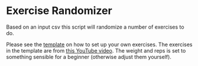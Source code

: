 # Exercise Randomizer

Based on an input csv this script will randomize a number of exercises to do.

Please see the [template](template.csv) on how to set up your own exercises. The exercises in the template are from [this YouTube video](https://www.youtube.com/watch?v=ra8nyiGwoLc). The weight and reps is set to something sensible for a beginner (otherwise adjust them yourself).